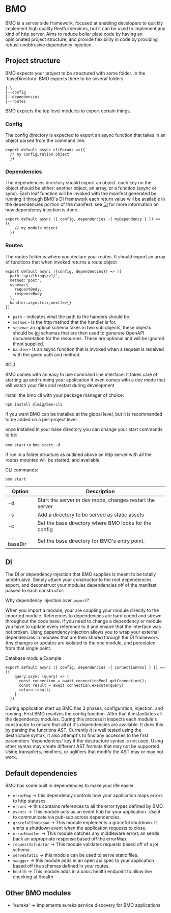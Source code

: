 # BMO

BMO is a server side framework, focused at enabling developers to quickly implement high quality Restful services,
but it can be used to implement any kind of http server.
Aims to reduce boiler plate code by having an opinionated project structure, and provide
flexibility in code by providing robust unobtrusive dependency injection.

## Project structure
BMO expects your project to be structured with some folder.
In the 'baseDirectory' BMO expects there to be several folders
```
|-\
|--config
|--dependencies
|--routes
```
BMO expects the top level modules to export certain things.

### Config
The config directory is expected to export an async function that takes in an object parsed from the command line.

```
export default async cliParams =>({
  // my configuration object
  })
```
### Dependencies
The dependencies directory should export an object. each key on the object should be either: another object, an array, or a function (async or sync).
Each leaf function will be invoked with the manifest generated by running it through BMO's DI framework
each return value will be available in the dependencies portion of the manifest. see [DI](#DI) for more information on how dependency injection is done.

```
export default async ({ config, dependencies :{ myDependency } }) => ({
    // my module object
  })
```

### Routes
The routes folder is where you declare your routes.
It should export an array of functions that when invoked returns a route object

```
export default async ({config, dependencies}) => ({
  path:'api/things/v1/',
  method:'post',
  schema:{
    requestBody,
    responseBody
  },
  handler:async(ctx,next)=>{}
})
```
- `path` - indicates what the path to the handers should be.
- `method` - is the http method that the handler is for.
- `schema`- an optinal schema takes in two sub objects, these objects should be [joi](https://www.npmjs.com/package/@hapi/joi) schemas that are then used to
generate OpenAPI documentation for the resources. These are optional and will be ignored if not supplied.
- `handler`- Is an async function that is invoked when a request is received with the given path and method.


#CLI

BMO comes with an easy to use command line interface. It takes care of starting up and running your application
It even comes with a dev mode that will watch your files and restart during development

install the bmo cli with your package manager of choice:

`npm install @lmig/bmo-cli`

If you want BMO can be installed at the global level,
but it is recommended to be added on a per-project level.

once installed in your base directory you can change your start commands to be:

`bmo start`
 or
`bmo start -d`

If run in a folder structure as outlined above an http server with all the routes mounted
will be started, and available.

CLI commands:

`bmo start`

|Option          | Description                                              |
|----------------|----------------------------------------------------------|
|-d              | Start the server in dev mode, changes restart the server |
|-s <dir>        | Add a directory to be served as static assets            |
|-c <dir>        | Set the base directory where BMO looks for the config    |
|--baseDir <dir> | Set the base directory for BMO's entry point.            |


## DI

The DI or dependency injection that BMO supplies is meant to be totally unobtrusive.
Simply attach your constructor to the root dependencies export, and deconstruct your modules dependencies
off of the manifest passed to each constructor.

Why dependency injection over `import`?

When you import a module, your are coupling your module directly to the imported module.
References to dependencies are hard coded and strewn throughout the code base.
If you need to change a dependency or module you have to update every reference to it and ensure that
the interface was not broken. Using dependency injection allows you to wrap your
external dependencies in modules that are then shared through the DI framework.
Any changes or updates are isolated to the one module, and percolated from that single point.


Database module Example

```
export default async ({ config, dependencies :{ connectionPool } }) => ({
    query:async (query) => {
      const connection = await connectionPool.getConnection();
      const result = await connection.execute(query)
      return result;
    }
  })
```

During application start up BMO has 3 phases, configuration, injection, and running.
First BMO resolves the config function. After that it instantiates all the dependency modules.
During this process it inspects each module's constructor to ensure that all of it's dependencies are available.
It does this by parsing the functions AST. Currently it is well tested using the destructure syntax, It also attempt's to find any
accesses to the first parameters 'dependencies' key if the destructure syntax is not used.
Using other syntax may create different AST formats that may not be supported.
Using transpilers, minifiers, or uglifiers that modify the AST may or may not work.

## Default dependencies

BMO has some built in dependencies to make your life easier.
- `errorMap` -> this dependency controls how your application maps errors to http statuses.
- `errors` -> this contains references to all the error types defined by BMO.
- `events` -> This module acts as an event hub for your application. Use it to communicate via pub-sub across dependencies.
- `gracefulShutdown` -> This module implements a graceful shutdown. It emits a shutdown event when the application requests to close.
- `errorHandler` -> This module catches any middleware errors an sends back an appropriate response based off the errorMap.
- `requestValidator` -> This module validates requests based off of a joi schema.
- `serveStatic` -> this module can be used to serve static files.
- `swagger` -> this module adds in an open api spec to your application based off the schemas defined in your routes.
- `health` -> This module adds in a basic health endpoint to allow live checking at /health


## Other BMO modules

- 'eureka' -> Implements eureka service discovery for BMO applications






